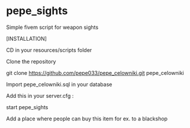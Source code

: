 # pepe_sights
Simple fivem script for weapon sights



[INSTALLATION]

CD in your resources/scripts folder

Clone the repository

git clone https://github.com/pepe033/pepe_celowniki.git pepe_celowniki

Import pepe_celowniki.sql in your database

Add this in your server.cfg :

start pepe_sights

Add a place where people can buy this item for ex. to a blackshop  
